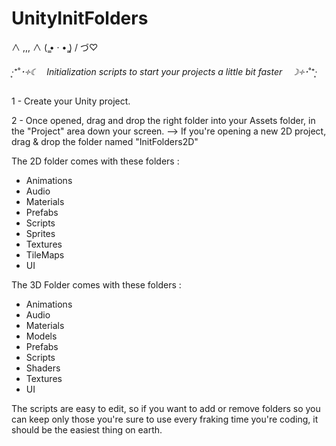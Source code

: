# UnityInitFolders

 ∧ ,,, ∧
(  ̳• · • ̳)
/    づ♡

‧͙⁺˚*･༓☾　Initialization scripts to start your projects a little bit faster　☽༓･*˚⁺‧͙

1 - Create your Unity project.

2 - Once opened, drag and drop the right folder into your Assets folder, in the "Project" area down your screen.
    --> If you're opening a new 2D project, drag & drop the folder named "InitFolders2D"

The 2D folder comes with these folders : 
  - Animations
  - Audio
  - Materials
  - Prefabs
  - Scripts
  - Sprites
  - Textures
  - TileMaps
  - UI

The 3D Folder comes with these folders : 
  - Animations
  - Audio
  - Materials
  - Models
  - Prefabs
  - Scripts
  - Shaders
  - Textures
  - UI

The scripts are easy to edit, 
so if you want to add or remove folders so you can keep only 
those you're sure to use every fraking time you're coding, 
it should be the easiest thing on earth. 
